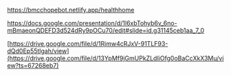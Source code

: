https://bmcchopebot.netlify.app/healthhome

https://docs.google.com/presentation/d/1l6xbTohyb6v_6no-mBmaeonQDEFD3d524dRy9pOCu70/edit#slide=id.g31145ceb1aa_7_0

[https://drive.google.com/file/d/1Rjmw4cRJxV-91TLF93-dQd0Ep55tlgah/view](https://drive.google.com/file/d/13YpMf9jGmUPkZLdIiOfg0oBaCcXkX3Mu/view?ts=67268eb7)
